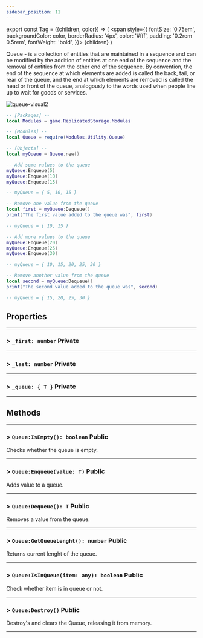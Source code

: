 ```yaml
---
sidebar_position: 11
---
```


export const Tag = ({children, color}) => (
    <span style={{
            fontSize: '0.75em', 
            backgroundColor: color,
            borderRadius: '4px',
            color: '#fff',
            padding: '0.2rem 0.5rem',
            fontWeight: 'bold',
        }}>
    {children}
    </span>
)

Queue - is a collection of entities that are maintained in a sequence and can be modified by the addition of entities at one end of the sequence and the removal of entities from the other end of the sequence. By convention, the end of the sequence at which elements are added is called the back, tail, or rear of the queue, and the end at which elements are removed is called the head or front of the queue, analogously to the words used when people line up to wait for goods or services.

![queue-visual2](https://prod.docsiteassets.roblox.com/assets/data/memory-store/Priority-Queue-Diagram.png.webp)

```lua
-- [Packages] --
local Modules = game.ReplicatedStorage.Modules

-- [Modules] --
local Queue = require(Modules.Utility.Queue)

-- [Objects] --
local myQueue = Queue.new()

-- Add some values to the queue
myQueue:Enqueue(5)
myQueue:Enqueue(10)
myQueue:Enqueue(15)

-- myQueue = { 5, 10, 15 }

-- Remove one value from the queue
local first = myQueue:Dequeue()
print("The first value added to the queue was", first)

-- myQueue = { 10, 15 }

-- Add more values to the queue
myQueue:Enqueue(20)
myQueue:Enqueue(25)
myQueue:Enqueue(30)

-- myQueue = { 10, 15, 20, 25, 30 }

-- Remove another value from the queue
local second = myQueue:Dequeue()
print("The second value added to the queue was", second)

-- myQueue = { 15, 20, 25, 30 }
```

## Properties
---
### > `_first: number` <Tag color="#4958df">Private</Tag>
---
### > `_last: number` <Tag color="#4958df">Private</Tag>
---
### > `_queue: { T }` <Tag color="#4958df">Private</Tag>
---

## Methods
---

### > `Queue:IsEmpty(): boolean` <Tag color="#e3ce8b">Public</Tag>
Checks whether the queue is empty.

---
### > `Queue:Enqueue(value: T)` <Tag color="#e3ce8b">Public</Tag>
Adds value to a queue.

---
### > `Queue:Dequeue(): T` <Tag color="#e3ce8b">Public</Tag>
Removes a value from the queue.

---
### > `Queue:GetQueueLenght(): number` <Tag color="#e3ce8b">Public</Tag>
Returns current lenght of the queue.

---
### > `Queue:IsInQueue(item: any): boolean` <Tag color="#e3ce8b">Public</Tag>
Check whether item is in queue or not.

---
### > `Queue:Destroy()` <Tag color="#e3ce8b">Public</Tag>
Destroy's and clears the Queue, releasing it from memory.

---